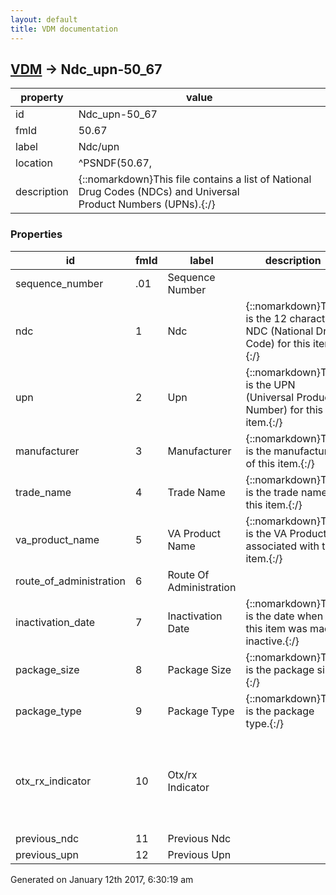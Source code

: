 ```yaml
---
layout: default
title: VDM documentation
---
```


## [VDM](TableOfContent.md) &#8594; Ndc_upn-50_67 

 property | value 
--- | --- 
 id | Ndc_upn-50_67
 fmId | 50.67
 label | Ndc/upn
 location | ^PSNDF(50.67,
 description | {::nomarkdown}This file contains a list of National Drug Codes (NDCs) and Universal<br/>Product Numbers (UPNs).{:/}

### Properties

| id | fmId | label | description | datatype | location | attributes | range | 
| --- | --- | --- | --- | --- | --- | --- | --- | 
| sequence_number | .01 | Sequence Number |  | NUMERIC |  | REQUIRED |  | 
| ndc | 1 | Ndc | {::nomarkdown}This is the 12 character NDC (National Drug Code) for this item.{:/} | STRING |  | INDEXED |  | 
| upn | 2 | Upn | {::nomarkdown}This is the UPN (Universal Product Number) for this item.{:/} | STRING |  | INDEXED |  | 
| manufacturer | 3 | Manufacturer | {::nomarkdown}This is the manufacturer of this item.{:/} | POINTER |  |  | {id:Drug_Manufacturer-55_95} | 
| trade_name | 4 | Trade Name | {::nomarkdown}This is the trade name of this item.{:/} | STRING |  | INDEXED |  | 
| va_product_name | 5 | VA Product Name | {::nomarkdown}This is the VA Product associated with this item.{:/} | POINTER |  |  | [VA_Product-50_68](VA_Product-50_68.md) | 
| route_of_administration | 6 | Route Of Administration |  | [STRING] |  |  |  | 
| inactivation_date | 7 | Inactivation Date | {::nomarkdown}This is the date when this item was made inactive.{:/} | DATE-TIME |  |  |  | 
| package_size | 8 | Package Size | {::nomarkdown}This is the package size.{:/} | POINTER |  |  | {id:Package_Size-50_609} | 
| package_type | 9 | Package Type | {::nomarkdown}This is the package type.{:/} | POINTER |  |  | {id:Package_Type-50_608} | 
| otx_rx_indicator | 10 | Otx/rx Indicator |  | ENUMERATION |  |  | {::nomarkdown}<dl><dt>O</dt><dd>Over the counter</dd><dt>R</dt><dd>Prescription</dd></dl>{:/} | 
| previous_ndc | 11 | Previous Ndc |  | [STRING] |  |  |  | 
| previous_upn | 12 | Previous Upn |  | [STRING] |  |  |  | 




 Generated on January 12th 2017, 6:30:19 am